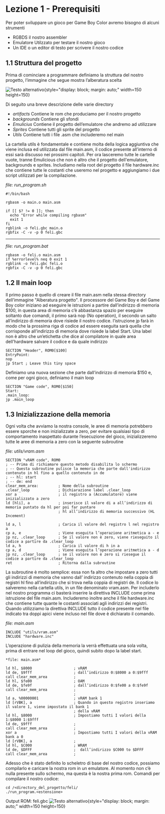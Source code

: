 # Lezione 1 - Prerequisiti
Per poter sviluppare un gioco per Game Boy Color avremo bisogno di alcuni strumenti
*	RGBDS il nostro assembler
*	Emulatore Utilzzato per testare il nostro gioco
*	Un IDE o un editor di testo per scrivere il nostro codice

## 1.1 Struttura del progetto
Prima di cominciare a programmare definiamo la struttura del nostro progetto, l’immagine che segue mostra l’alberatura scelta

![Testo alternativo](alberatura_progetto.png "Alberatura progetto"){style="display: block; margin: auto;" width=150 height=150}

Di seguito una breve descrizione delle varie directory
*	*artifacts* Contiene le rom che produciamo per il nostro progetto
*	*backgrounds* Contiene gli sfondi
*	*Emulicius* Contiene il progetto dell’emulatore che andremo ad utilizzare
*	*Sprites* Contiene tutti gli sprite del progetto
*	*Utils* Contiene tutti i file .asm che includeremo nel main

La cartella utils è fondamentale e contiene molta della logica aggiuntiva che viene inclusa ed utilizzata dal file main.asm, il codice presente all’interno di essi sarà discusso nei prossimi capitoli.
Per ora lasceremo tutte le cartelle vuote, tranne Emulicious che non è altro che il progetto dell'emulatore, backgrounds e sprites.
Includiamo nella root del progetto il file hardware.inc che contiene tutte le costanti che useremo nel progetto e aggiungiamo i due script utilizzati per la compilazione.

*file: run_program.sh*
```
#!/bin/bash

rgbasm -o main.o main.asm

if [[ $? != 0 ]]; then
  echo "Error while compiling rgbasm"
  exit 1
fi
rgblink -o feli.gbc main.o
rgbfix -C -v -p 0 feli.gbc
```

---

*file: run_program.bat*
```
rgbasm -o feli.o main.asm
if %errorlevel% neq 0 exit 1
rgblink -o feli.gbc feli.o
rgbfix -C -v -p 0 feli.gbc
```

## 1.2 Il main loop
Il primo passo è quello di creare il file main.asm nella stessa directory dell’immagine "Alberatura progetto".
Il processore del Game Boy e del Game Boy color iniziano ad eseguire le istruzioni a partire dall’indirizzo di memoria $100, in questa area di memoria c’è abbastanza spazio per eseguire soltanto due comandi, il primo sarà nop (No operation), il secondo un salto all’indirizzo di memoria dove risiede il nostro codice. l’istruzione jp farà in modo che la prossima riga di codice ad essere eseguita sarà quella che corrisponde all’indirizzo di memoria dove risiede la label Start.
Una label non è altro che un’etichetta che dice al compilatore in quale area dell’hardware salvare il codice e da quale indirizzo
```
SECTION "Header", ROM0[$100]
EntryPoint: 
nop 
jp Start ; Leave this tiny space
```
Definiamo una nuova sezione che parte dall’indirizzo di memoria $150 e, come per ogni gioco, definiamo il main loop
```
SECTION "Game code", ROM0[$150]
Start:
.main_loop:
jp .main_loop
```

## 1.3 Inizializzazione della memoria

Ogni volta che avviamo la nostra console, le aree di memoria potrebbero essere sporche e non inizializzate a zero, per evitare qualsiasi tipo di comportamento inaspettato durante l’esecuzione del gioco, inizializzeremo tutte le aree di memoria a zero con la seguente subroutine

*file: utils/vram.asm*
```
SECTION "vRAM code", ROM0
; -- Prima di richiamare questo metodo disabilita lo schermo
; -- Questa subroutine pulisce la memoria che parte dall'indirizzo contenuto in hl fino a quello contenuto in de
; -- hl: start
; -- de: end
clear_mem_area:         ; Nome della subroutine
.clear_loop             ; Dichiarazione label .clear_loop
xor a                   ; il registro a (Accumulatore) viene inizializzato a zero
ld [hli], a             ; inserisce il valore di a all’indirizzo di memoria puntato da hl per poi far puntare 
                        ; hl all’indirizzo di memoria successivo (HL Incement)
 
ld a, l                 ; Carica il valore del registro l nel registro a
cp a, e                 ; Viene eseguita l’operazione aritmetica a - e
jp nz, .clear_loop      ; Se il valore non è zero, viene rieseguito il codice a partire da .clear_loop
ld a, h                 ; Carica il valore di h in a 
cp a, d                 ; Viene eseguita l’operazione aritmetica a - d
jp nz, .clear_loop      ; se il valore non è zero si riesegue il codice a partire da .clear_loop
ret                     ; Ritorna dalla subroutine

```

La subroutine è molto semplice: essa non fa altro che impostare a zero tutti gli indirizzi di memoria che vanno dall’ indirizzo contenuto nella coppia di registri hl fino all’indirizzo che si trova nella coppia di registri de. Il codice lo salveremo nella cartella utils, in un file denominato vram.asm. Per includerlo nel nostro programma ci basterà inserire la direttiva INCLUDE come prima istruzione del file main.asm. Includeremo inoltre anche il file hardware.inc che contiene tutte quante le costanti associati agli indirizzi dei registri.
Quando utilizziamo la direttiva INCLUDE tutto il codice presente nel file indicato tra doppi apici viene incluso nel file dove è dichiarato il comando.

*file: main.asm*

```
INCLUDE "utils/vram.asm"
INCLUDE "hardware.inc"
```

L’operazione di pulizia della memoria la verrà effettuata una sola volta, prima di entrare nel loop del gioco, quindi subito dopo la label start.


```
*file: main.asm*

ld hl, $8000                   ; vRAM
ld de, $9fff                   ; dall’indirizzo 0:$8000 a 0:$9fff 
call clear_mem_area            ;
ld hl, $fe00                   ; OAM
ld de, $fe9f                   ; dall’indirizzo 0:$fe00 a 0:$fe9f
call clear_mem_area            ;
                               ;  
ld a, %00000001                ; vRAM bank 1
ld [rVBK], a                   ; Quando in questo registro inseriamo il valore 1, viene impostato il bank 1 
                               ; della vRAM
ld hl, $8000                   ; Impostiamo tutti I valori della 1:$8000 1:$9fff 
ld de, $9fff                   ;
call clear_mem_area            ;  
xor a                          ; Impostiamo tutti I valori della vRAM bank a 0
ld [rVBK], a                   ; 
ld hl, $C000                   ; WRAM
ld de, $DFFF                   ;  dall’indirizzo $C000 to $DFFF
call clear_mem_area            ;
```  

Adesso che è stato definito lo scheletro di base del nostro codice, possiamo compilarlo e caricare la nostra rom in un emulatore. Al momento non c’è nulla presente sullo schermo, ma questa è la nostra prima rom.
Comandi per compilare il nostro codice:

```
cd /<directory_del_progetto/feli/
./run_program.<estensione>
```

Output ROM: feli.gbc
![Testo alternativo](img/output_lezione_1.png "Output lezione 1"){style="display: block; margin: auto;" width=150 height=150}
